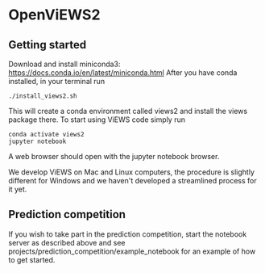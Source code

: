# OpenViEWS2

## Getting started

Download and install miniconda3: https://docs.conda.io/en/latest/miniconda.html
After you have conda installed, in your terminal run

    ./install_views2.sh

This will create a conda environment called views2 and install the views package there.
To start using ViEWS code simply run

    conda activate views2
    jupyter notebook

A web browser should open with the jupyter notebook browser.

We develop ViEWS on Mac and Linux computers, the procedure is slightly different for Windows and we haven't developed a streamlined process for it yet.

## Prediction competition

If you wish to take part in the prediction competition, start the notebook server as described above and see projects/prediction_competition/example_notebook for an example of how to get started.

